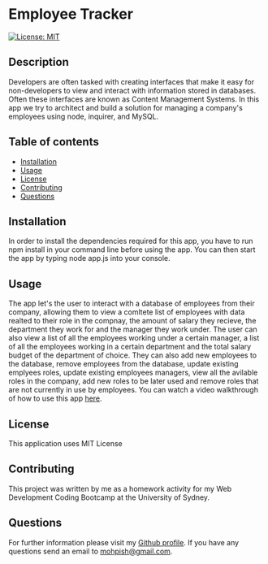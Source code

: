 # Employee Tracker

  [![License: MIT](https://img.shields.io/badge/License-MIT-yellow.svg)](https://github.com/Mohammad-Pishdar/employee_summary_template_engine/blob/master/LICENSE)

  ## Description
  Developers are often tasked with creating interfaces that make it easy for non-developers to view and interact with information stored in databases. Often these interfaces are known as Content Management Systems. In this app we try to architect and build a solution for managing a company's employees using node, inquirer, and MySQL.

  ## Table of contents
  
  * [Installation](#installation)
  * [Usage](#usage)
  * [License](#license)
  * [Contributing](#contributing)
  * [Questions](#questions)
  

  ## Installation

  In order to install the dependencies required for this app, you have to run npm install in your command line before using the app. You can then start the app by typing node app.js into your console. 

  ## Usage

  The app let's the user to interact with a database of employees from their company, allowing them to view a comltete list of employees with data realted to their role in the compnay, the amount of salary they recieve, the department they work for and the manager they work under. The user can also view a list of all the employees working under a certain manager, a list of all the employees working in a certain department and the total salary budget of the department of choice. They can also add new employees to the database, remove employees from the database, update existing emplyees roles, update existing employees managers, view all the avilable roles in the company, add new roles to be later used and remove roles that are not currently in use by employees. You can watch a video walkthrough of how to use this app [here](https://drive.google.com/file/d/1hmZ664vGQ2R3mS3nWJ3NM98-Ujs5N_wS/view).

  ## License

  This application uses MIT License

  ## Contributing

  This project was written by me as a homework activity for my Web Development Coding Bootcamp at the University of Sydney.

  ## Questions

  For further information please visit my [Github profile](https://github.com/Mohammad-Pishdar). If you have any questions send an email to mohpish@gmail.com.

